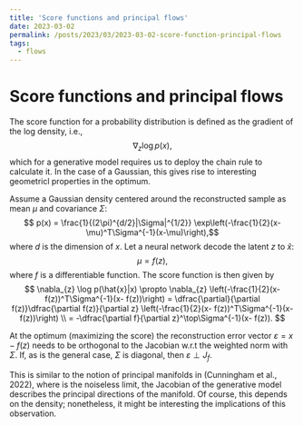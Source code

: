 ```yaml
---
title: 'Score functions and principal flows'
date: 2023-03-02
permalink: /posts/2023/03/2023-03-02-score-function-principal-flows
tags:
  - flows
---
```


# Score functions and principal flows

The score function for a probability distribution is defined as the gradient of the log density, i.e.,
 $$ \nabla_z \log p(x), $$
 which for a generative model requires us to deploy the chain rule to calculate it. In the case of  a Gaussian, this gives rise to interesting geometricl properties in the optimum.

 Assume a Gaussian density centered around the reconstructed sample as mean $\mu$ and covariance $\Sigma$:
  $$ p(x) = \frac{1}{(2\pi)^{d/2}|\Sigma|^{1/2}} \exp\left(-\frac{1}{2}(x-\mu)^T\Sigma^{-1}(x-\mu)\right),$$
  where $d$ is the dimension of $x$. Let a neural network decode the latent $z$ to $\hat{x}$:
  $$ \mu = f(z), $$
  where $f$ is a differentiable function. The score function is then given by
  $$ \nabla_{z} \log p(\hat{x}|x) \propto \nabla_{z} \left(-\frac{1}{2}(x- f(z))^T\Sigma^{-1}(x- f(z))\right) 
   = \dfrac{\partial}{\partial f(z)}\dfrac{\partial f(z)}{\partial z}  \left(-\frac{1}{2}(x- f(z))^T\Sigma^{-1}(x- f(z))\right) \\
   = -\dfrac{\partial f}{\partial z}^\top\Sigma^{-1}(x- f(z)). $$

   At the optimum (maximizing the score) the reconstruction error vector $\varepsilon = x - f(z)$ needs to be orthogonal to the Jacobian w.r.t the weighted norm with $\Sigma$. If, as is the general case, $\Sigma$ is diagonal, then $\varepsilon \perp J_f$.

   This is similar to the notion of principal manifolds in (Cunningham et al., 2022), where is the noiseless limit, the Jacobian of the generative model describes the principal directions of the manifold. Of course, this depends on the density; nonetheless, it might be interesting the implications of this observation.